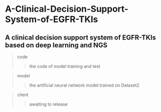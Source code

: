 # A-Clinical-Decision-Support-System-of-EGFR-TKIs
## A clinical decision support system of EGFR-TKIs based on deep learning and NGS


> code
> >  the code of model training and test

> model
> >  the artificial neural network model trained on Dataset2

> client
> > awaiting to release


